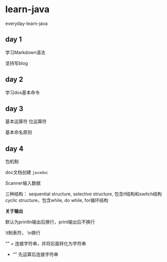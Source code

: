 # learn-java
everyday-learn-java
## day 1
学习Markdown语法

坚持写blog

## day 2
学习dos基本命令

## day 3
基本运算符
位运算符

基本命名原则

## day 4
包机制

doc文档创建
`javadoc`

Scanner输入数据

三种结构：
sequential structure,
selective structure, 包含if结构和switch结构
cyclic structure，包含while, do while, for循环结构

**关于输出**

默认为println输出后换行，print输出后不换行

\t制表符， \n换行

"" + 连接字符串，并将后面转化为字符串
+ "" 先运算后连接字符串
